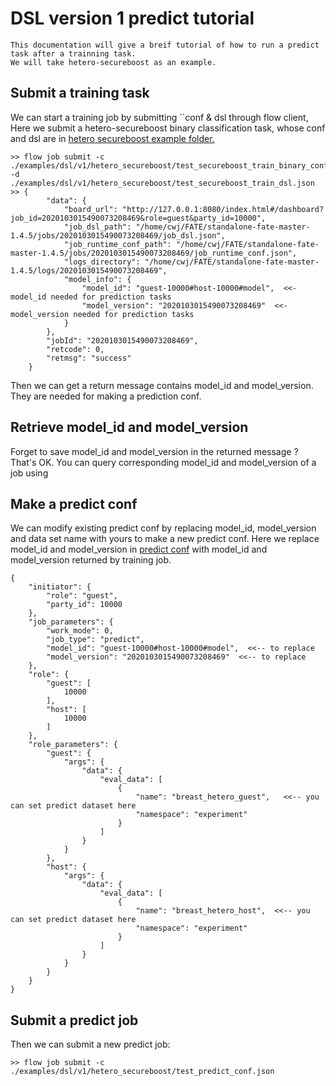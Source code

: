 # DSL version 1 predict tutorial
	This documentation will give a breif tutorial of how to run a predict task after a trainning task.
	We will take hetero-secureboost as an example.
	
## Submit a training task
We can start a training job by submitting ``conf & dsl through flow client,
Here we submit a hetero-secureboost binary classification task, whose conf and dsl are in [hetero secureboost example 
folder.](../../dsl/v1/hetero_secureboost)

    >> flow job submit -c ./examples/dsl/v1/hetero_secureboost/test_secureboost_train_binary_conf.json -d ./examples/dsl/v1/hetero_secureboost/test_secureboost_train_dsl.json
    >> {
            "data": {
                "board_url": "http://127.0.0.1:8080/index.html#/dashboard?job_id=2020103015490073208469&role=guest&party_id=10000",
                "job_dsl_path": "/home/cwj/FATE/standalone-fate-master-1.4.5/jobs/2020103015490073208469/job_dsl.json",
                "job_runtime_conf_path": "/home/cwj/FATE/standalone-fate-master-1.4.5/jobs/2020103015490073208469/job_runtime_conf.json",
                "logs_directory": "/home/cwj/FATE/standalone-fate-master-1.4.5/logs/2020103015490073208469",
                "model_info": {
                    "model_id": "guest-10000#host-10000#model",  <<- model_id needed for prediction tasks
                    "model_version": "2020103015490073208469"  <<- model_version needed for prediction tasks
                }
            },
            "jobId": "2020103015490073208469",
            "retcode": 0,
            "retmsg": "success"
        }

Then we can get a return message contains model_id and model_version. They are needed for making a prediction conf.

## Retrieve model_id and model_version
Forget to save model_id and model_version in the returned message ? That's OK. You can query corresponding model_id
and model_version of a job using 


## Make a predict conf
We can modify existing predict conf by replacing model_id, model_version and data set name with yours to make a new 
predict conf.
Here we replace model_id and model_version in [predict conf](../../dsl/v1/hetero_secureboost/test_predict_conf.json) 
with model_id and model_version returned by training job.

    {
        "initiator": {
            "role": "guest",
            "party_id": 10000
        },
        "job_parameters": {
            "work_mode": 0,
            "job_type": "predict",
            "model_id": "guest-10000#host-10000#model",  <<-- to replace 
            "model_version": "2020103015490073208469"  <<-- to replace
        },
        "role": {
            "guest": [
                10000
            ],
            "host": [
                10000
            ]
        },
        "role_parameters": {
            "guest": {
                "args": {
                    "data": {
                        "eval_data": [
                            {
                                "name": "breast_hetero_guest",   <<-- you can set predict dataset here
                                "namespace": "experiment"
                            }
                        ]
                    }
                }
            },
            "host": {
                "args": {
                    "data": {
                        "eval_data": [
                            {
                                "name": "breast_hetero_host",  <<-- you can set predict dataset here
                                "namespace": "experiment"
                            }
                        ]
                    }
                }
            }
        }
    }

## Submit a predict job
Then we can submit a new predict job:
    
    >> flow job submit -c ./examples/dsl/v1/hetero_secureboost/test_predict_conf.json 